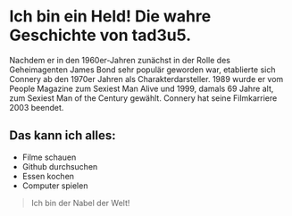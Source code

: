 # Ich bin ein Held! Die wahre Geschichte von tad3u5.

Nachdem er in den 1960er-Jahren zunächst in der Rolle des Geheimagenten James Bond sehr populär geworden war, etablierte sich Connery ab den 1970er Jahren als Charakterdarsteller. 1989 wurde er vom People Magazine zum Sexiest Man Alive und 1999, damals 69 Jahre alt, zum Sexiest Man of the Century gewählt. Connery hat seine Filmkarriere 2003 beendet. 

## Das kann ich alles:
* Filme schauen
* Github durchsuchen
* Essen kochen
* Computer spielen

> Ich bin der Nabel der Welt!
